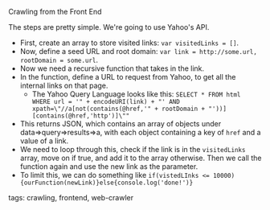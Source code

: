 Crawling from the Front End

The steps are pretty simple. We're going to use Yahoo's API.

* First, create an array to store visited links: `var visitedLinks = []`.
* Now, define a seed URL and root domain: `var link = http://some.url, rootDomain = some.url`.
* Now we need a recursive function that takes in the link.
* In the function, define a URL to request from Yahoo, to get all the internal links on that page.
  * The Yahoo Query Language looks like this: `SELECT * FROM html WHERE url = '" + encodeURI(link) + "' AND xpath=\"//a[not(contains(@href,'" + rootDomain + "'))][contains(@href,'http')]\""`
* This returns JSON, which contains an array of objects under data=>query=>results=>a, with each object containing a key of `href` and a value of a link.
* We need to loop through this, check if the link is in the `visitedLinks` array, move on if true, and add it to the array otherwise. Then we call the function again and use the new link as the parameter.
* To limit this, we can do something like `if(vistedLInks <= 10000){ourFunction(newLink)}else{console.log('done!')}`

tags: crawling, frontend, web-crawler

